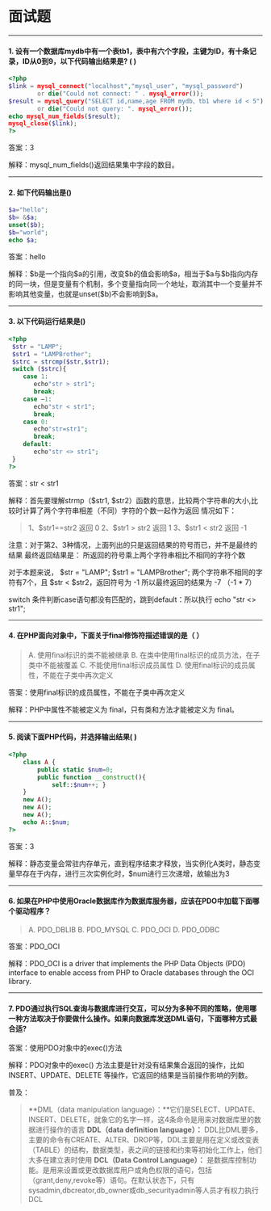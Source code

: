 # 面试题

---

#### 1. 设有一个数据库mydb中有一个表tb1，表中有六个字段，主键为ID，有十条记录，ID从0到9，以下代码输出结果是?  (   ) 

```php
<?php
$link = mysql_connect("localhost","mysql_user", "mysql_password")
        or die("Could not connect: " . mysql_error());
$result = mysql_query("SELECT id,name,age FROM mydb、tb1 where id < 5")
        or die("Could not query: ". mysql_error());
echo mysql_num_fields($result); 
mysql_close($link);
?>
```

答案：3

解释：mysql_num_fields()返回结果集中字段的数目。

---

#### 2. 如下代码输出是()
```php
$a="hello";
$b= &$a;
unset($b);
$b="world";
echo $a;
```

答案：hello

解释：\$b是一个指向\$a的引用，改变\$b的值会影响\$a，相当于\$a与\$b指向内存的同一块，但是变量有个机制，多个变量指向同一个地址，取消其中一个变量并不影响其他变量，也就是unset(\$b)不会影响到\$a。

---

#### 3. 以下代码运行结果是()
```php
<?php
 $str = "LAMP";
 $str1 = "LAMPBrother";
 $strc = strcmp($str,$str1);
 switch ($strc){
    case 1:
       echo"str > str1";
       break;
    case –1:
       echo"str < str1";
       break;
    case 0:
       echo"str=str1";
       break;
    default:
       echo"str <> str1";
 }
?>
```

答案：str < str1

解释：首先要理解strmp（\$str1, \$str2）函数的意思，比较两个字符串的大小,比较时计算了两个字符串相差（不同）字符的个数一起作为返回
情况如下：

> 1、\$str1==str2   返回 0
> 2、\$str1 > str2   返回 1
> 3、\$str1 < str2   返回 -1

注意：对于第2、3种情况，上面列出的只是返回结果的符号而已，并不是最终的结果
          最终返回结果是：   所返回的符号乘上两个字符串相比不相同的字符个数

对于本题来说， \$str = "LAMP"; \$str1 = "LAMPBrother";
两个字符串不相同的字符有7个，且 \$str < \$str2，返回符号为 -1
所以最终返回的结果为 -7 （-1 * 7）

switch 条件判断case语句都没有匹配的，跳到default：所以执行  echo "str <> str1"; 

---

#### 4. 在PHP面向对象中，下面关于final修饰符描述错误的是（ ）
> A. 使用final标识的类不能被继承
> B. 在类中使用final标识的成员方法，在子类中不能被覆盖
> C. 不能使用final标识成员属性
> D. 使用final标识的成员属性，不能在子类中再次定义

答案：使用final标识的成员属性，不能在子类中再次定义

解释：PHP中属性不能被定义为 final，只有类和方法才能被定义为 final。

---

#### 5. 阅读下面PHP代码，并选择输出结果(   ) 
```php
<?php 
    class A {
        public static $num=0;
        public function __construct(){
            self::$num++; }
    }
    new A();
    new A();
    new A();
    echo A::$num;
?>
```
答案：3

解释：静态变量会常驻内存单元，直到程序结束才释放，当实例化A类时，静态变量早存在于内存，进行三次实例化时，\$num进行三次递增，故输出为3

---

#### 6. 如果在PHP中使用Oracle数据库作为数据库服务器，应该在PDO中加载下面哪个驱动程序？

> A. PDO_DBLIB
> B. PDO_MYSQL
> C. PDO_OCI
> D. PDO_ODBC

答案：PDO_OCI

解释：PDO_OCI is a driver that implements the  PHP Data Objects (PDO) interface  to enable access from PHP to Oracle databases through the OCI library. 

---

#### 7. PDO通过执行SQL查询与数据库进行交互，可以分为多种不同的策略，使用哪一种方法取决于你要做什么操作。如果向数据库发送DML语句，下面哪种方式最合适?

答案：使用PDO对象中的exec()方法

解释：PDO对象中的exec() 方法主要是针对没有结果集合返回的操作，比如 INSERT、UPDATE、DELETE 等操作，它返回的结果是当前操作影响的列数。

普及：
>**DML（data manipulation language）：**它们是SELECT、UPDATE、INSERT、DELETE，就象它的名字一样，这4条命令是用来对数据库里的数据进行操作的语言 
>**DDL（data definition language）：** DDL比DML要多，主要的命令有CREATE、ALTER、DROP等，DDL主要是用在定义或改变表（TABLE）的结构，数据类型，表之间的链接和约束等初始化工作上，他们大多在建立表时使用 
>**DCL（Data Control Language）：** 是数据库控制功能。是用来设置或更改数据库用户或角色权限的语句，包括（grant,deny,revoke等）语句。在默认状态下，只有sysadmin,dbcreator,db_owner或db_securityadmin等人员才有权力执行DCL 
